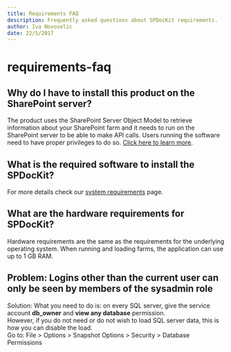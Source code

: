 ```yaml
---
title: Requirements FAQ
description: Frequently asked questions about SPDocKit requirements.
author: Iva Novoselic
date: 22/5/2017
---
```


# requirements-faq

## Why do I have to install this product on the SharePoint server?

The product uses the SharePoint Server Object Model to retrieve information about your SharePoint farm and it needs to run on the SharePoint server to be able to make API calls. Users running the software need to have proper privileges to do so. [Click here to learn more](requirements-faq.md#internal/requirements/user-permissions-requirements).

## What is the required software to install the SPDocKit?

For more details check our [system requirements](requirements-faq.md#internal/requirements/system-requirements) page.

## What are the hardware requirements for SPDocKit?

Hardware requirements are the same as the requirements for the underlying operating system. When running and loading farms, the application can use up to 1 GB RAM.

## Problem: Logins other than the current user can only be seen by members of the sysadmin role

Solution: What you need to do is: on every SQL server, give the service account **db\_owner** and **view any database** permission.  
However, if you do not need or do not wish to load SQL server data, this is how you can disable the load.  
Go to: File &gt; Options &gt; Snapshot Options &gt; Security &gt; Database Permissions

